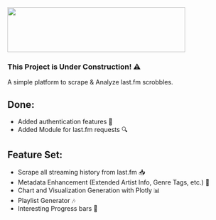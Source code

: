 <img src="https://upload.wikimedia.org/wikipedia/commons/thumb/d/d4/Lastfm_logo.svg/1200px-Lastfm_logo.svg.png" width="400" height="101">

### This Project is Under Construction! ⚠
A simple platform to scrape & Analyze last.fm scrobbles.

## Done:
- Added authentication features 🔐
- Added Module for last.fm requests 🔍

## Feature Set:
- Scrape all streaming history from last.fm 📥
- Metadata Enhancement (Extended Artist Info, Genre Tags, etc.) 📜
- Chart and Visualization Generation with Plotly 📊
- Playlist Generator 🎶
- Interesting Progress bars 👀
